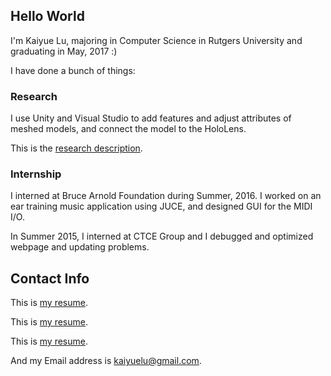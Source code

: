 ## Hello World

I'm Kaiyue Lu, majoring in Computer Science in Rutgers University and graduating in May, 2017 :)

I have done a bunch of things:

### Research

I use Unity and Visual Studio to add features and adjust attributes of meshed models, and connect the model to the HoloLens.

This is the [research description](https://secure.rutgers.edu/urs/projects/projectDetails.aspx?ID=3001).

### Internship

I interned at Bruce Arnold Foundation during Summer, 2016. I worked on an ear training music application using JUCE, and designed GUI for the MIDI I/O.

In Summer 2015, I interned at CTCE Group and I debugged and optimized webpage and updating problems.


## Contact Info

This is [my resume](https://github.com/aabcceccbba/aabcceccbba.github.io/blob/master/KaiyueLu.resume-UPDATE.pdf).

This is [my resume](KaiyueLu.resume-UPDATE.pdf).

This is [my resume](aabcceccbba.github.io/blob/master/KaiyueLu.resume-UPDATE.pdf).


And my Email address is [kaiyuelu@gmail.com](http://kaiyuelu@gmail.com).
